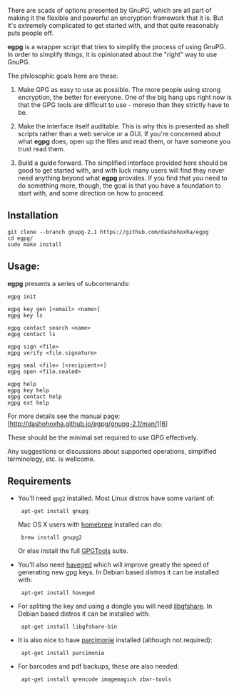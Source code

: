 There are scads of options presented by GnuPG, which are all part of
making it the flexible and powerful an encryption framework that it
is. But it's extremely complicated to get started with, and that quite
reasonably puts people off.

**egpg** is a wrapper script that tries to simplify the process of
using GnuPG. In order to simplify things, it is opinionated about the
"right" way to use GnuPG.

The philosophic goals here are these:

1. Make GPG as easy to use as possible. The more people using strong
   encryption, the better for everyone. One of the big hang ups right
   now is that the GPG tools are difficult to use - moreso than they
   strictly have to be.

2. Make the interface itself auditable. This is why this is presented
   as shell scripts rather than a web service or a GUI. If you're
   concerned about what **egpg** does, open up the files and read
   them, or have someone you trust read them.

3. Build a guide forward. The simplified interface provided here
   should be good to get started with, and with luck many users will
   find they never need anything beyond what **egpg** provides. If you
   find that you need to do something more, though, the goal is that
   you have a foundation to start with, and some direction on how to
   proceed.


## Installation

    git clone --branch gnupg-2.1 https://github.com/dashohoxha/egpg
    cd egpg/
    sudo make install

## Usage:

**egpg** presents a series of subcommands:

    egpg init

    egpg key gen [<email> <name>]
    egpg key ls

    egpg contact search <name>
    egpg contact ls

    egpg sign <file>
    egpg verify <file.signature>

    egpg seal <file> [<recipient>+]
    egpg open <file.sealed>

    egpg help
    egpg key help
    egpg contact help
    egpg ext help

For more details see the manual page: [http://dashohoxha.github.io/egpg/gnupg-2.1/man/][6]

These should be the minimal set required to use GPG effectively.

Any suggestions or discussions about supported operations, simplified
terminology, etc. is wellcome.


## Requirements

 - You'll need `gpg2` installed. Most Linux distros have some variant
   of:

        apt-get install gnupg

   Mac OS X users with [homebrew][1] installed can do:

        brew install gnupg2

   Or else install the full [GPGTools][2] suite.

 - You'll also need [haveged][3] which will improve greatly the speed
   of generating new gpg keys. In Debian based distros it can be
   installed with:

        apt-get install haveged

 - For spliting the key and using a dongle you will need [libgfshare][4].
   In Debian based distros it can be installed with:

        apt-get install libgfshare-bin

 - It is also nice to have [parcimonie][5] installed (although not
   required):

        apt-get install parcimonie

 - For barcodes and pdf backups, these are also needed:

        apt-get install qrencode imagemagick zbar-tools


[1]: http://brew.sh/
[2]: https://gpgtools.org/
[3]: http://www.issihosts.com/haveged/
[4]: http://www.digital-scurf.org/software/libgfshare
[5]: https://gaffer.ptitcanardnoir.org/intrigeri/code/parcimonie/
[6]: http://dashohoxha.github.io/egpg/gnupg-2.1/man/
